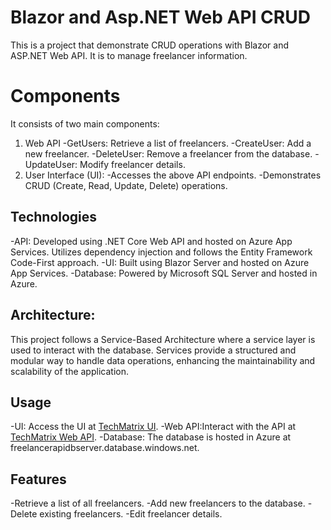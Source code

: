 # Blazor and Asp.NET Web API CRUD

This is a project that demonstrate CRUD operations with Blazor and ASP.NET Web API.  It is to manage freelancer information. 

# Components

It consists of two main components:
1) Web API 
    -GetUsers: Retrieve a list of freelancers.
    -CreateUser: Add a new freelancer.
    -DeleteUser: Remove a freelancer from the database.
    -UpdateUser: Modify freelancer details.
2) User Interface (UI):
    -Accesses the above API endpoints.
    -Demonstrates CRUD (Create, Read, Update, Delete) operations.

## Technologies

-API: Developed using .NET Core Web API and hosted on Azure App Services. Utilizes dependency injection and follows the Entity Framework Code-First approach.
-UI: Built using Blazor Server and hosted on Azure App Services.
-Database: Powered by Microsoft SQL Server and hosted in Azure.

## Architecture:

This project follows a Service-Based Architecture where a service layer is used to interact with the database. Services provide a structured and modular way to handle data operations, enhancing the maintainability and scalability of the application.

## Usage

-UI: Access the UI at [TechMatrix UI](https://techmatrixui.azurewebsites.net/).
-Web API:Interact with the API at [TechMatrix Web API](https://techmetrixapi.azurewebsites.net/api/user/getusers).
-Database: The database is hosted in Azure at freelancerapidbserver.database.windows.net.

## Features

-Retrieve a list of all freelancers.
-Add new freelancers to the database.
-Delete existing freelancers.
-Edit freelancer details.




